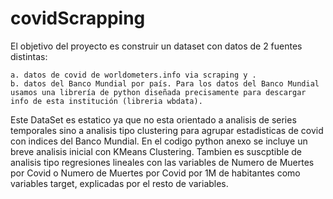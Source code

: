 # covidScrapping
El objetivo del proyecto es construir un dataset con datos de 2 fuentes distintas: 

    a. datos de covid de worldometers.info via scraping y .
    b. datos del Banco Mundial por país. Para los datos del Banco Mundial usamos una librería de python diseñada precisamente para descargar info de esta institución (libreria wbdata).

Este DataSet es estatico ya que no esta orientado a analisis de series temporales sino a analisis tipo clustering para agrupar estadisticas de covid con indices del Banco Mundial. En el codigo python anexo se incluye un breve analisis inicial con KMeans Clustering. Tambien es suscptible de analisis tipo regresiones lineales con las variables de Numero de Muertes por Covid o Numero de Muertes por Covid por 1M de habitantes como variables target, explicadas por el resto de variables.
